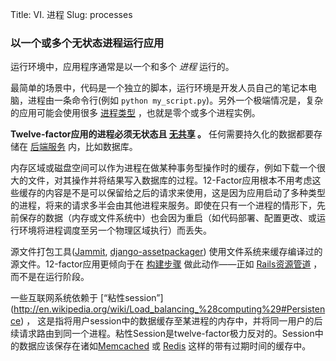 Title: VI. 进程
Slug: processes

### 以一个或多个无状态进程运行应用

运行环境中，应用程序通常是以一个和多个 *进程* 运行的。

最简单的场景中，代码是一个独立的脚本，运行环境是开发人员自己的笔记本电脑，进程由一条命令行(例如 `python my_script.py`)。另外一个极端情况是，复杂的应用可能会使用很多 [进程类型][7] ，也就是零个或多个进程实例。

**Twelve-factor应用的进程必须无状态且 [无共享](http://en.wikipedia.org/wiki/Shared_nothing_architecture) 。** 任何需要持久化的数据都要存储在 [后端服务][3] 内，比如数据库。

内存区域或磁盘空间可以作为进程在做某种事务型操作时的缓存，例如下载一个很大的文件，对其操作并将结果写入数据库的过程。12-Factor应用根本不用考虑这些缓存的内容是不是可以保留给之后的请求来使用，这是因为应用启动了多种类型的进程，将来的请求多半会由其他进程来服务。即使在只有一个进程的情形下，先前保存的数据（内存或文件系统中）也会因为重启（如代码部署、配置更改、或运行环境将进程调度至另一个物理区域执行）而丢失。

源文件打包工具([Jammit](http://documentcloud.github.com/jammit/), [django-assetpackager](http://code.google.com/p/django-assetpackager/)) 使用文件系统来缓存编译过的源文件。12-factor应用更倾向于在 [构建步骤][4] 做此动作——正如 [Rails资源管道](http://ryanbigg.com/guides/asset_pipeline.html) ，而不是在运行阶段。

一些互联网系统依赖于 [“粘性session”] (http://en.wikipedia.org/wiki/Load_balancing_%28computing%29#Persistence) ， 这是指将用户session中的数据缓存至某进程的内存中，并将同一用户的后续请求路由到同一个进程。粘性Session是twelve-factor极力反对的。Session中的数据应该保存在诸如[Memcached](http://memcached.org/) 或 [Redis](http://redis.io/) 这样的带有过期时间的缓存中。

[0]: http://www.harmy.me/pages/codebase.html
[1]: http://www.harmy.me/pages/dependencies.html
[2]: http://www.harmy.me/pages/config.html
[3]: http://www.harmy.me/pages/backing-services.html
[4]: http://www.harmy.me/pages/build-release-run.html
[5]: http://www.harmy.me/pages/processes.html
[6]: http://www.harmy.me/pages/port-binding.html
[7]: http://www.harmy.me/pages/concurrency.html
[8]: http://www.harmy.me/pages/disposability
[9]: http://www.harmy.me/pages/devprod-parity.html
[10]: http://www.harmy.me/pages/logs.html
[11]: http://www.harmy.me/pages/admin-processes.html